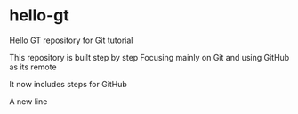# hello-gt
Hello GT repository for Git tutorial

This repository is built step by step
Focusing mainly on Git and using GitHub as its remote

It now includes steps for GitHub

A new line
